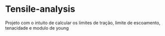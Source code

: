 # Tensile-analysis
Projeto com o intuito de calcular os limites de tração, limite de escoamento, tenacidade e modulo de young
